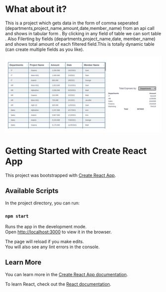 # What about it?

This is a project which gets data in the form of comma seperated (departments,project_name,amount,date,member_name) from an api call and shows in tabular form . By clicking in any field of table we can sort table . Also Filerting by fields (departments,project_name,date, member_name) and shows total amount of each filtered field.This is totally dynamic table (can create multiple fields as you like).

<div >
  <img src="./src/images/Sorting&Filtering.png" width="800px" />
</div>

# Getting Started with Create React App

This project was bootstrapped with [Create React App](https://github.com/facebook/create-react-app).

## Available Scripts

In the project directory, you can run:

### `npm start`

Runs the app in the development mode.\
Open [http://localhost:3000](http://localhost:3000) to view it in the browser.

The page will reload if you make edits.\
You will also see any lint errors in the console.

##

## Learn More

You can learn more in the [Create React App documentation](https://facebook.github.io/create-react-app/docs/getting-started).

To learn React, check out the [React documentation](https://reactjs.org/).
